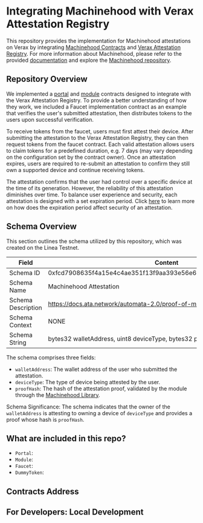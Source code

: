 # Integrating Machinehood with Verax Attestation Registry
This repository provides the implementation for Machinehood attestations on Verax by integrating [Machinehood Contracts](https://github.com/automata-network/machinehood-contracts) and [Verax Attestation Registry](https://github.com/Consensys/linea-attestation-registry). For more information about Machinehood, please refer to the provided [documentation]((https://docs.ata.network/automata-2.0/proof-of-machinehood)) and explore the [Machinehood repository](https://github.com/automata-network/machinehood-contracts).

## Repository Overview
We implemented a [portal](https://docs.ver.ax/verax-documentation/core-concepts/portals) and [module](https://docs.ver.ax/verax-documentation/core-concepts/modules) contracts designed to integrate with the Verax Attestation Registry. To provide a better understanding of how they work, we included a Faucet implementation contract as an example that verifies the user's submitted attestation, then distributes tokens to the users upon successful verification.

To receive tokens from the faucet, users must first attest their device. After submitting the attestation to the Verax Attestation Registry, they can then request tokens from the faucet contract. Each valid attestation allows users to claim tokens for a predefined duration, e.g. 7 days (may vary depending on the configuration set by the contract owner). Once an attestation expires, users are required to re-submit an attestation to confirm they still own a supported device and continue receiving tokens.

The attestation confirms that the user had control over a specific device at the time of its generation. However, the reliability of this attestation diminishes over time. To balance user experience and security, each attestation is designed with a set expiration period. Click [here](https://github.com/automata-network/machinehood-contracts#does-the-attestation-prove-that-users-owns-the-device) to learn more on how does the expiration period affect security of an attestation.

## Schema Overview
This section outlines the schema utilized by this repository, which was created on the Linea Testnet.

| Field | Content |
| ---- | ---- |
| Schema ID | 0xfcd7908635f4a15e4c4ae351f13f9aa393e56e67aca82e5ffd3cf5c463464ee7 |
| Schema Name | Machinehood Attestation |
| Schema Description | https://docs.ata.network/automata-2.0/proof-of-machinehood |
| Schema Context | NONE |
| Schema String | bytes32 walletAddress, uint8 deviceType, bytes32 proofHash |

The schema comprises three fields:
- `walletAddress`: The wallet address of the user who submitted the attestation.
- `deviceType`: The type of device being attested by the user.
- `proofHash`: The hash of the attestation proof, validated by the module through the [Machinehood Library](https://github.com/automata-network/machinehood-contracts).

Schema Significance: The schema indicates that the owner of the `walletAddress` is attesting to owning a device of `deviceType` and provides a proof whose hash is `proofHash`.

## What are included in this repo?
- `Portal`: 
- `Module`:
- `Faucet`:
- `DummyToken`: 

## Contracts Address

## For Developers: Local Development